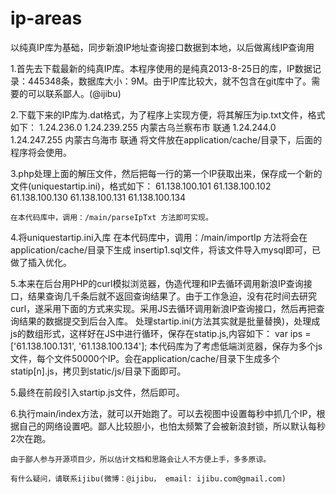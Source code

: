 ip-areas
========

以纯真IP库为基础，同步新浪IP地址查询接口数据到本地，以后做离线IP查询用

1.首先去下载最新的纯真IP库。本程序使用的是纯真2013-8-25日的库，IP数据记录：445348条，数据库大小：9M。由于IP库比较大，就不包含在git库中了。需要的可以联系鄙人。(@ijibu)

2.下载下来的IP库为.dat格式，为了程序上实现方便，将其解压为ip.txt文件，格式如下：
    1.24.236.0      1.24.239.255    内蒙古乌兰察布市 联通
    1.24.244.0      1.24.247.255    内蒙古乌海市 联通
	将文件放在application/cache/目录下，后面的程序将会使用。

3.php处理上面的解压文件，然后把每一行的第一个IP获取出来，保存成一个新的文件(uniquestartip.ini)，格式如下：
    61.138.100.101
    61.138.100.102
    61.138.100.130
    61.138.100.131
    61.138.100.134
	
	在本代码库中，调用：/main/parseIpTxt 方法即可实现。
	
4.将uniquestartip.ini入库
	在本代码库中，调用：/main/importIp 方法将会在application/cache/目录下生成 insertip1.sql文件，将该文件导入mysql即可，已做了插入优化。

5.本来在后台用PHP的curl模拟浏览器，伪造代理和IP去循环调用新浪IP查询接口，结果查询几千条后就不返回查询结果了。由于工作急迫，没有花时间去研究curl，遂采用下面的方式来实现。采用JS去循环调用新浪IP查询接口，然后再把查询结果的数据提交到后台入库。
    处理startip.ini(方法其实就是批量替换)，处理成js的数组形式，这样好在JS中进行循环，保存在statip.js,内容如下：
    var ips = ['61.138.100.131', '61.138.100.134'];
	本代码库为了考虑低端浏览器，保存为多个js文件，每个文件50000个IP。会在application/cache/目录下生成多个statip[n].js，拷贝到static/js/目录下面即可。

5.最终在前段引入startip.js文件，然后即可。

6.执行main/index方法，就可以开始跑了。可以去视图中设置每秒中抓几个IP，根据自己的网络设置吧。鄙人比较胆小，也怕太频繁了会被新浪封锁，所以默认每秒2次在跑。

    由于鄙人参与开源项目少，所以估计文档和思路会让人不方便上手，多多原谅。
    
	有什么疑问，请联系ijibu(微博：@ijibu， email: ijibu.com@gmail.com)